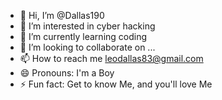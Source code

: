 - 👋 Hi, I’m @Dallas190
- 👀 I’m interested in cyber hacking
- 🌱 I’m currently learning coding
- 💞️ I’m looking to collaborate on ...
- 📫 How to reach me leodallas83@gmail.com
- 😄 Pronouns: I'm a Boy
- ⚡ Fun fact: Get to know Me, and you'll love Me

<!---
Dallas190/Dallas190 is a ✨ special ✨ repository because its `README.md` (this file) appears on your GitHub profile.
You can click the Preview link to take a look at your changes.
--->
